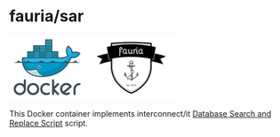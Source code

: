 fauria/sar
==========

![docker_logo](https://raw.githubusercontent.com/fauria/docker-sar/master/docker_139x115.png)![docker_fauria_logo](https://raw.githubusercontent.com/fauria/docker-sar/master/docker_fauria_161x115.png)

This Docker container implements interconnect/it [Database Search and Replace Script](https://interconnectit.com/products/search-and-replace-for-wordpress-databases/) script.
